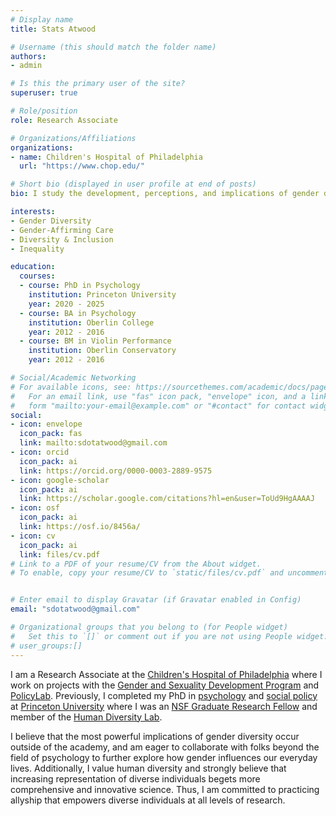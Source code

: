 ```yaml
---
# Display name
title: Stats Atwood

# Username (this should match the folder name)
authors:
- admin

# Is this the primary user of the site?
superuser: true

# Role/position
role: Research Associate

# Organizations/Affiliations
organizations:
- name: Children's Hospital of Philadelphia
  url: "https://www.chop.edu/"

# Short bio (displayed in user profile at end of posts)
bio: I study the development, perceptions, and implications of gender diversity.

interests:
- Gender Diversity
- Gender-Affirming Care
- Diversity & Inclusion
- Inequality

education:
  courses:
  - course: PhD in Psychology
    institution: Princeton University
    year: 2020 - 2025 
  - course: BA in Psychology 
    institution: Oberlin College
    year: 2012 - 2016
  - course: BM in Violin Performance 
    institution: Oberlin Conservatory
    year: 2012 - 2016

# Social/Academic Networking
# For available icons, see: https://sourcethemes.com/academic/docs/page-builder/#icons
#   For an email link, use "fas" icon pack, "envelope" icon, and a link in the
#   form "mailto:your-email@example.com" or "#contact" for contact widget.
social:
- icon: envelope
  icon_pack: fas
  link: mailto:sdotatwood@gmail.com
- icon: orcid
  icon_pack: ai
  link: https://orcid.org/0000-0003-2889-9575
- icon: google-scholar
  icon_pack: ai
  link: https://scholar.google.com/citations?hl=en&user=ToUd9HgAAAAJ
- icon: osf
  icon_pack: ai
  link: https://osf.io/8456a/
- icon: cv
  icon_pack: ai
  link: files/cv.pdf
# Link to a PDF of your resume/CV from the About widget.
# To enable, copy your resume/CV to `static/files/cv.pdf` and uncomment the lines below.


# Enter email to display Gravatar (if Gravatar enabled in Config)
email: "sdotatwood@gmail.com"

# Organizational groups that you belong to (for People widget)
#   Set this to `[]` or comment out if you are not using People widget.
# user_groups:[]
---
```


I am a Research Associate at the <a href="https://www.chop.edu">Children's Hospital of Philadelphia</a> where I work on projects with the <a href="https://www.chop.edu/centers-programs/gender-and-sexuality-development-program">Gender and Sexuality Development Program</a> and <a href="https://www.policylab.chop.edu/">PolicyLab</a>. Previously, I completed my PhD in <a href="https://psych.princeton.edu/">psychology</a> and <a href="https://jdp.princeton.edu/">social policy</a> at <a href="https://www.princeton.edu/">Princeton University</a> where I was an <a href="https://www.nsfgrfp.org/">NSF Graduate Research Fellow</a> and member of the <a href="https://hudl.princeton.edu/">Human Diversity Lab</a>. 

I believe that the most powerful implications of gender diversity occur outside of the academy, and am eager to collaborate with folks beyond the field of psychology to further explore how gender influences our everyday lives. Additionally, I value human diversity and strongly believe that increasing representation of diverse individuals begets more comprehensive and innovative science. Thus, I am committed to practicing allyship that empowers diverse individuals at all levels of research. 
